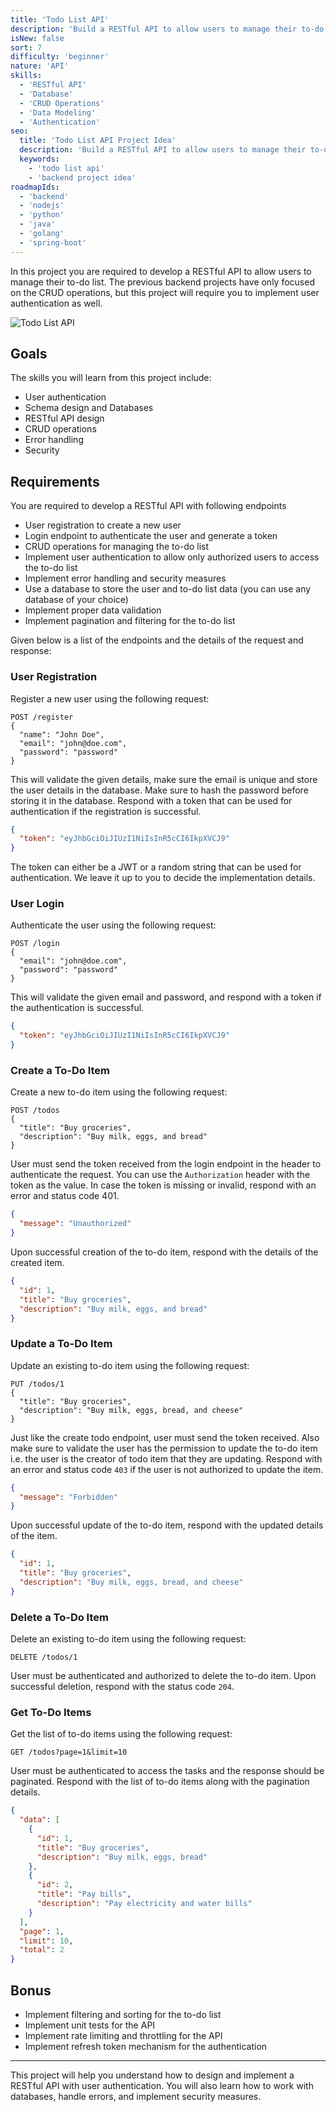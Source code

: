 ```yaml
---
title: 'Todo List API'
description: 'Build a RESTful API to allow users to manage their to-do list.'
isNew: false
sort: 7
difficulty: 'beginner'
nature: 'API'
skills:
  - 'RESTful API'
  - 'Database'
  - 'CRUD Operations'
  - 'Data Modeling'
  - 'Authentication'
seo:
  title: 'Todo List API Project Idea'
  description: 'Build a RESTful API to allow users to manage their to-do list.'
  keywords:
    - 'todo list api'
    - 'backend project idea'
roadmapIds:
  - 'backend'
  - 'nodejs'
  - 'python'
  - 'java'
  - 'golang'
  - 'spring-boot'
---
```


In this project you are required to develop a RESTful API to allow users to manage their to-do list. The previous backend projects have only focused on the CRUD operations, but this project will require you to implement user authentication as well.

![Todo List API](https://assets.roadmap.sh/guest/todo-list-api-bsrdd.png)

## Goals

The skills you will learn from this project include:

- User authentication
- Schema design and Databases
- RESTful API design
- CRUD operations
- Error handling
- Security

## Requirements

You are required to develop a RESTful API with following endpoints

- User registration to create a new user
- Login endpoint to authenticate the user and generate a token
- CRUD operations for managing the to-do list
- Implement user authentication to allow only authorized users to access the to-do list
- Implement error handling and security measures
- Use a database to store the user and to-do list data (you can use any database of your choice)
- Implement proper data validation
- Implement pagination and filtering for the to-do list

Given below is a list of the endpoints and the details of the request and response:

### User Registration

Register a new user using the following request:

```
POST /register
{
  "name": "John Doe",
  "email": "john@doe.com",
  "password": "password"
}
```

This will validate the given details, make sure the email is unique and store the user details in the database. Make sure to hash the password before storing it in the database. Respond with a token that can be used for authentication if the registration is successful.

```json
{
  "token": "eyJhbGciOiJIUzI1NiIsInR5cCI6IkpXVCJ9"
}
```

The token can either be a JWT or a random string that can be used for authentication. We leave it up to you to decide the implementation details.

### User Login

Authenticate the user using the following request:

```
POST /login
{
  "email": "john@doe.com",
  "password": "password"
}
```

This will validate the given email and password, and respond with a token if the authentication is successful.

```json
{
  "token": "eyJhbGciOiJIUzI1NiIsInR5cCI6IkpXVCJ9"
}
```

### Create a To-Do Item

Create a new to-do item using the following request:

```
POST /todos
{
  "title": "Buy groceries",
  "description": "Buy milk, eggs, and bread"
}
```

User must send the token received from the login endpoint in the header to authenticate the request. You can use the `Authorization` header with the token as the value. In case the token is missing or invalid, respond with an error and status code 401.

```json
{
  "message": "Unauthorized"
}
```

Upon successful creation of the to-do item, respond with the details of the created item.

```json
{
  "id": 1,
  "title": "Buy groceries",
  "description": "Buy milk, eggs, and bread"
}
```

### Update a To-Do Item

Update an existing to-do item using the following request:

```
PUT /todos/1
{
  "title": "Buy groceries",
  "description": "Buy milk, eggs, bread, and cheese"
}
```

Just like the create todo endpoint, user must send the token received. Also make sure to validate the user has the permission to update the to-do item i.e. the user is the creator of todo item that they are updating. Respond with an error and status code `403` if the user is not authorized to update the item.

```json
{
  "message": "Forbidden"
}
```

Upon successful update of the to-do item, respond with the updated details of the item.

```json
{
  "id": 1,
  "title": "Buy groceries",
  "description": "Buy milk, eggs, bread, and cheese"
}
```

### Delete a To-Do Item

Delete an existing to-do item using the following request:

```
DELETE /todos/1
```

User must be authenticated and authorized to delete the to-do item. Upon successful deletion, respond with the status code `204`.

### Get To-Do Items

Get the list of to-do items using the following request:

```
GET /todos?page=1&limit=10
```

User must be authenticated to access the tasks and the response should be paginated. Respond with the list of to-do items along with the pagination details.

```json
{
  "data": [
    {
      "id": 1,
      "title": "Buy groceries",
      "description": "Buy milk, eggs, bread"
    },
    {
      "id": 2,
      "title": "Pay bills",
      "description": "Pay electricity and water bills"
    }
  ],
  "page": 1,
  "limit": 10,
  "total": 2
}
```

## Bonus

- Implement filtering and sorting for the to-do list
- Implement unit tests for the API
- Implement rate limiting and throttling for the API
- Implement refresh token mechanism for the authentication

<hr />

This project will help you understand how to design and implement a RESTful API with user authentication. You will also learn how to work with databases, handle errors, and implement security measures.
